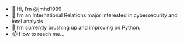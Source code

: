 - 👋 Hi, I’m @jmhd1999
- 👀 I’m an International Relations major interested in cybersecurity and intel analysis
- 🌱 I’m currently brushing up and improving on Python. 
- 📫 How to reach me... 

<!---
jmhd1999/jmhd1999 is a ✨ special ✨ repository because its `README.md` (this file) appears on your GitHub profile.
You can click the Preview link to take a look at your changes.
--->
